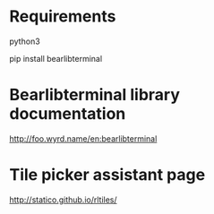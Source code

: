 # Requirements
python3

pip install bearlibterminal

# Bearlibterminal library documentation
http://foo.wyrd.name/en:bearlibterminal

# Tile picker assistant page
http://statico.github.io/rltiles/

